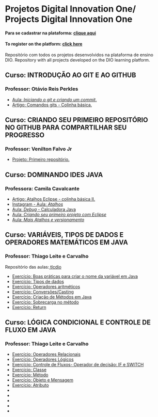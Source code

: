 # Projetos Digital Innovation One/ Projects Digital Innovation One
#### Para se cadastrar na plataforma: [clique aqui](https://dio.me/sign-up?ref=GT89AV3WGV)
#### To register on the platform: [click here](https://dio.me/sign-up?ref=GT89AV3WGV)

Repositório com todos os projetos desenvolvidos na plataforma de ensino DIO.
Repository with all projects developed on the DIO learning platform.

## Curso: INTRODUÇÃO AO GIT E AO GITHUB
### Professor: Otávio Reis Perkles

* [Aula: *Iniciando o git e criando um commit*.](https://github.com/claudiadejesusdantas/Projects-Digital_Innovation_One/tree/main/livro-receitas)
* [Artigo: Comandos gits - Colinha básica.](https://www.dio.me/articles/comandos-git-colinha-basica)


## Curso: CRIANDO SEU PRIMEIRO REPOSITÓRIO NO GITHUB PARA COMPARTILHAR SEU PROGRESSO
### Professor: Venilton Falvo Jr

* [Projeto: Primeiro repositório.](https://github.com/claudiadejesusdantas/Projects-Digital_Innovation_One/tree/main/dio-desafio-github-primeiro-repositorio)

## Curso: DOMINANDO IDES JAVA
### Professora: Camila Cavalcante

* [Artigo: Atalhos Eclipse - colinha básica II.](https://www.dio.me/articles/atalhos-eclipse-colinha-basica-ii)
* [Instagram - Aula: *Atalhos*](https://www.instagram.com/p/CfEc-sCAhb_/)
* [Aula: *Debug* - Calculadora Java](https://github.com/claudiadejesusdantas/Projects-Digital_Innovation_One/blob/main/aula-java/primeiro_programa_java/src/br/com/dio/calculadora/Calculadora.java)
* [Aula: *Criando seu primeiro projeto com Eclipse*](https://github.com/claudiadejesusdantas/Projects-Digital_Innovation_One/blob/main/aula-java/primeiro_programa_java/src/br/com/dio/PrimeiroPrograma.java)
* [Aula: *Mais Atalhos e versionamento*](https://github.com/claudiadejesusdantas/mais_atalhos_e_versionamento)

## Curso: VARIÁVEIS, TIPOS DE DADOS E OPERADORES MATEMÁTICOS EM JAVA
### Professor: Thiago Leite e Carvalho
Repositório das aulas:[ tlcdio ](https://github.com/tlcdio?tab=repositories) 

* [Exercício: Boas práticas para criar o nome da variável em Java](https://github.com/claudiadejesusdantas/Projects-Digital_Innovation_One/blob/main/aula-java/aula_intellij/aula_variaveis/src/Exercicios_Variaveis/ExercicioUm_ProfessorThiagoLeite.java)
* [Exercício: Tipos de dados](https://github.com/claudiadejesusdantas/Projects-Digital_Innovation_One/blob/main/aula-java/aula_intellij/aula_variaveis/src/Exercicios_Variaveis/ExercicioDois_ProfessorThiagoLeite.java)
* [Exercício: Operadores aritméticos](https://github.com/claudiadejesusdantas/Projects-Digital_Innovation_One/blob/main/aula-java/aula_intellij/aula_variaveis/src/Exercicios_Variaveis/ExercicioTres_ProfessorThiagoLeite.java)
* [Exercício: Conversões/Casting](https://github.com/claudiadejesusdantas/Projects-Digital_Innovation_One/blob/main/aula-java/aula_intellij/aula_variaveis/src/Exercicios_Variaveis/ExercicioQuatro_ProfessorThiagoLeite.java)
* [Exercício: Criação de Métodos em Java](https://github.com/claudiadejesusdantas/Projects-Digital_Innovation_One/tree/main/aula-java/aula_intellij/Metodos_Java_Dio/src)
* [Exercício: Sobrecarga no método](https://github.com/claudiadejesusdantas/Projects-Digital_Innovation_One/tree/main/aula-java/aula_intellij/sobrecarga_Java_Dio/src)
* [Exercício: Return](https://github.com/claudiadejesusdantas/Projects-Digital_Innovation_One/tree/main/aula-java/aula_intellij/return_Java_Dio/src)


## Curso: LÓGICA CONDICIONAL E CONTROLE DE FLUXO EM JAVA
### Professor: Thiago Leite e Carvalho

* [Exercício: Operadores Relacionais](https://github.com/claudiadejesusdantas/Projects-Digital_Innovation_One/tree/main/aula-java/aula_intellij/operadoresRelacionais/src)
* [Exercício: Operadores Lógicos](https://github.com/claudiadejesusdantas/Projects-Digital_Innovation_One/tree/main/aula-java/aula_intellij/operadoresLogicos)
* [Exercício: Controle de Fluxos- Operador de decisão: IF e SWITCH](https://github.com/claudiadejesusdantas/Projects-Digital_Innovation_One/tree/main/aula-java/aula_intellij/controleDeFluxo)
* [Exercício: Classe](https://github.com/claudiadejesusdantas/Projects-Digital_Innovation_One/tree/main/aula-poo/POO/src)
* [Exercício: Método](https://github.com/claudiadejesusdantas/Projects-Digital_Innovation_One/tree/main/aula-poo/POO/src)
* [Exercício: Objeto e Mensagem](https://github.com/claudiadejesusdantas/Projects-Digital_Innovation_One/tree/main/aula-poo/POO/src)
* [Exercício: Atributo](https://github.com/claudiadejesusdantas/Projects-Digital_Innovation_One/tree/main/aula-poo/POO/src)
* []()
* []()
* []()
* []()
* []()



